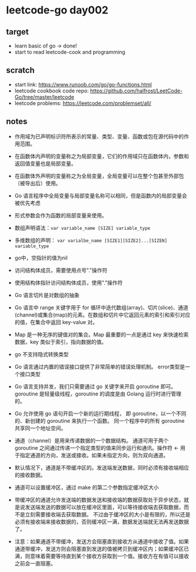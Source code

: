 # leetcode-go day002

## target
* learn basic of go -> done!
* start to read leetcode-cook and programming

## scratch
* start link: https://www.runoob.com/go/go-functions.html
* leetcode cookbook code repo: https://github.com/halfrost/LeetCode-Go/tree/master/leetcode
* leetcode problems: https://leetcode.com/problemset/all/

## notes

* 作用域为已声明标识符所表示的常量、类型、变量、函数或包在源代码中的作用范围。
* 在函数体内声明的变量称之为局部变量，它们的作用域只在函数体内，参数和返回值变量也是局部变量。

* 在函数体外声明的变量称之为全局变量，全局变量可以在整个包甚至外部包（被导出后）使用。

* Go 语言程序中全局变量与局部变量名称可以相同，但是函数内的局部变量会被优先考虑

* 形式参数会作为函数的局部变量来使用。

* 数组声明语法：`var variable_name [SIZE] variable_type`
* 多维数组的声明：  `var varialbe_name [SIZE1][SIZE2]...[SIZEN] variable_type`
* go中，空指针的值为nil
* 访问结构体成员，需要使用点号"."操作符
* 使用结构体指针访问结构体成员，使用"."操作符
* Go 语言切片是对数组的抽象
* Go 语言中 range 关键字用于 for 循环中迭代数组(array)、切片(slice)、通道(channel)或集合(map)的元素。在数组和切片中它返回元素的索引和索引对应的值，在集合中返回 key-value 对。
* Map 是一种无序的键值对的集合。Map 最重要的一点是通过 key 来快速检索数据，key 类似于索引，指向数据的值。
* go 不支持隐式转换类型
* Go 语言通过内置的错误接口提供了非常简单的错误处理机制。 error类型是一个接口类型
* Go 语言支持并发，我们只需要通过 go 关键字来开启 goroutine 即可。 goroutine 是轻量级线程，goroutine 的调度是由 Golang 运行时进行管理的。
* Go 允许使用 go 语句开启一个新的运行期线程， 即 goroutine，以一个不同的、新创建的 goroutine 来执行一个函数。 同一个程序中的所有 goroutine 共享同一个地址空间。
* 通道（channel）是用来传递数据的一个数据结构。 通道可用于两个 goroutine 之间通过传递一个指定类型的值来同步运行和通讯。操作符 <- 用于指定通道的方向，发送或接收。如果未指定方向，则为双向通道。
* 默认情况下，通道是不带缓冲区的。发送端发送数据，同时必须有接收端相应的接收数据。
* 通道可以设置缓冲区，通过 make 的第二个参数指定缓冲区大小
* 带缓冲区的通道允许发送端的数据发送和接收端的数据获取处于异步状态，就是说发送端发送的数据可以放在缓冲区里面，可以等待接收端去获取数据，而不是立刻需要接收端去获取数据。 不过由于缓冲区的大小是有限的，所以还是必须有接收端来接收数据的，否则缓冲区一满，数据发送端就无法再发送数据了。
* 注意：如果通道不带缓冲，发送方会阻塞直到接收方从通道中接收了值。如果通道带缓冲，发送方则会阻塞直到发送的值被拷贝到缓冲区内；如果缓冲区已满，则意味着需要等待直到某个接收方获取到一个值。接收方在有值可以接收之前会一直阻塞。
